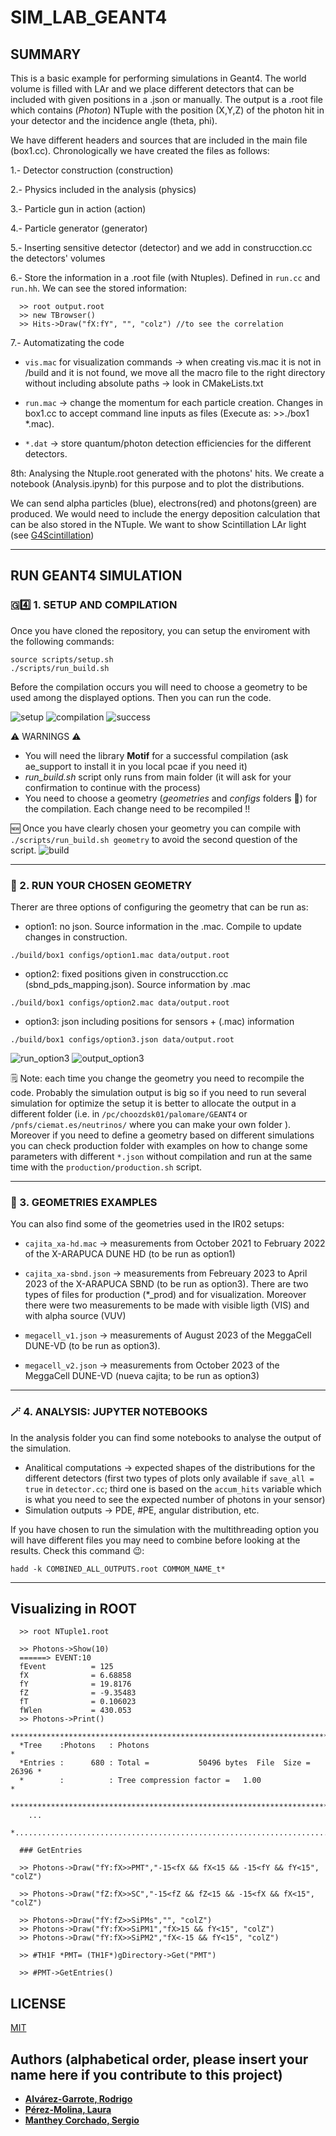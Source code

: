 # SIM_LAB_GEANT4

## SUMMARY

This is a basic example for performing simulations in Geant4. The world volume is filled with LAr and we place different detectors
that can be included with given positions in a .json or manually. The output is a .root file which contains (_Photon_) NTuple with the position (X,Y,Z) of the photon hit in your detector and the incidence angle (theta, phi).

We have different headers and sources that are included in the main file (box1.cc).
Chronologically we have created the files as follows:

1.- Detector construction (construction)

2.- Physics included in the analysis (physics)

3.- Particle gun in action (action)

4.- Particle generator (generator)

5.- Inserting sensitive detector (detector) and we add in construcction.cc the detectors' volumes

6.- Store the information in a .root file (with Ntuples). Defined in ```run.cc``` and ```run.hh```. We can see the stored information:

```console
  >> root output.root
  >> new TBrowser()
  >> Hits->Draw("fX:fY", "", "colz") //to see the correlation
```

7.- Automatizating the code

* ```vis.mac``` for visualization commands -> when creating vis.mac it is not in /build and it is not found, we move all the macro file 
  to the right directory without including absolute paths -> look in CMakeLists.txt
  
* `run.mac` -> change the momentum for each particle creation. Changes in box1.cc to accept command line inputs as files (Execute as: >>./box1 *.mac).

* `*.dat` -> store quantum/photon detection efficiencies for the different detectors.

8th: Analysing the Ntuple.root generated with the photons' hits. We create a notebook (Analysis.ipynb) for this purpose and to plot the distributions.

We can send alpha particles (blue), electrons(red) and photons(green) are produced. 
We would need to include the energy deposition calculation that can be also stored in the NTuple.
We want to show Scintillation LAr light (see [G4Scintillation](https://apc.u-paris.fr/~franco/g4doxy/html/classG4Scintillation.html))

-----------------------------------------------------------------------------------------------------------------------------------------------------

## RUN GEANT4 SIMULATION

### 🇬4️⃣ 1. SETUP AND COMPILATION

Once you have cloned the repository, you can setup the enviroment with the following commands:

```console
source scripts/setup.sh
./scripts/run_build.sh
```

Before the compilation occurs you will need to choose a geometry to be used among the displayed options. Then you can run the code.

![setup](https://github.com/CIEMAT-Neutrino/SIM_LAB_GEANT4/assets/80100549/83ecf83e-d368-4be5-b1f2-98375f88d920)
![compilation](https://github.com/CIEMAT-Neutrino/SIM_LAB_GEANT4/assets/80100549/89fbd956-3177-4630-9296-3bafe01e99c6)
![success](https://github.com/CIEMAT-Neutrino/SIM_LAB_GEANT4/assets/80100549/5eb0b15b-0b8e-4fc3-ac29-aef5298a0816)

⚠️ WARNINGS ⚠️

* You will need the library **Motif** for a successful compilation (ask ae_support to install it in you local pcae if you need it)
* _run_build.sh_ script only runs from main folder (it will ask for your confirmation to continue with the process)
* You need to choose a geometry (_geometries_ and _configs_ folders 📂) for the compilation. Each change need to be recompiled !!

🆕 Once you have clearly chosen your geometry you can compile with ```./scripts/run_build.sh geometry``` to avoid the second question of the script.
![build](https://github.com/CIEMAT-Neutrino/SIM_LAB_GEANT4/assets/80100549/b5648858-3a74-4393-bf29-8cd26bd02b36)

-----------------------------------------------------------------------------------------------------------------------------------------------------

### 👾 2. RUN YOUR CHOSEN GEOMETRY

Therer are three options of configuring the geometry that can be run as:

* option1: no json. Source information in the .mac. Compile to update changes in construction.

```console
./build/box1 configs/option1.mac data/output.root
```

* option2: fixed positions given in construcction.cc (sbnd_pds_mapping.json). Source information by .mac

```console
./build/box1 configs/option2.mac data/output.root
```

* option3: json including positions for sensors + (.mac) information

```console
./build/box1 configs/option3.json data/output.root
```

![run_option3](https://github.com/CIEMAT-Neutrino/SIM_LAB_GEANT4/assets/80100549/47a9cddc-dc6e-43fb-b0b5-92d9071cc077)
![output_option3](https://github.com/CIEMAT-Neutrino/SIM_LAB_GEANT4/assets/80100549/0c6a1eab-9b91-479d-8438-5bf29c3d454d)

🗒️ Note: each time you change the geometry you need to recompile the code. Probably the simulation output is big so if you need to run several simulation for optimize the setup it is better to allocate the output in a different folder (i.e. in ```/pc/choozdsk01/palomare/GEANT4``` or ```/pnfs/ciemat.es/neutrinos/```  where you can make your own folder ).
Moreover if you need to define a geometry based on different simulations you can check production folder with examples on how to change some parameters with different ```*.json``` without compilation and run at the same time with the ```production/production.sh``` script.

-----------------------------------------------------------------------------------------------------------------------------------------------------

### 🧪 3. GEOMETRIES EXAMPLES

You can also find some of the geometries used in the IR02 setups:

* ```cajita_xa-hd.mac``` -> measurements from October 2021 to February 2022 of the X-ARAPUCA DUNE HD (to be run as option1)

* ```cajita_xa-sbnd.json``` -> measurements from Febreuary 2023 to April 2023 of the X-ARAPUCA SBND (to be run as option3). 
    There are two types of files for production (*_prod) and for visualization. 
    Moreover there were two measurements to be made with visible ligth (VIS) and with alpha source (VUV)
* ```megacell_v1.json``` -> measurements of August 2023 of the MeggaCell DUNE-VD (to be run as option3).
* ```megacell_v2.json``` -> measurements from October 2023 of the MeggaCell DUNE-VD (nueva cajita; to be run as option3)

-----------------------------------------------------------------------------------------------------------------------------------------------------

### 🪄 4. ANALYSIS: JUPYTER NOTEBOOKS

In the analysis folder you can find some notebooks to analyse the output of the simulation.

* Analitical computations -> expected shapes of the distributions for the different detectors (first two types of plots only available if ```save_all = true``` in ```detector.cc```; third one is based on the ```accum_hits``` variable which is what you need to see the expected number of photons in your sensor)
* Simulation outputs -> PDE, #PE, angular distribution, etc.

If you have chosen to run the simulation with the multithreading option you will have different files you may need to combine before looking at the results. Check this command 😉:

```console
hadd -k COMBINED_ALL_OUTPUTS.root COMMOM_NAME_t*
```

-----------------------------------------------------------------------------------------------------------------------------------------------------

## Visualizing in ROOT

```console
  >> root NTuple1.root

  >> Photons->Show(10)
  ======> EVENT:10
  fEvent          = 125
  fX              = 6.68858
  fY              = 19.8176
  fZ              = -9.35483
  fT              = 0.106023
  fWlen           = 430.053
  >> Photons->Print()
  ******************************************************************************
  *Tree    :Photons   : Photons                                                *
  *Entries :      680 : Total =           50496 bytes  File  Size =      26396 *
  *        :          : Tree compression factor =   1.00                       *
  ******************************************************************************
    ...
  *............................................................................*

  ### GetEntries

  >> Photons->Draw("fY:fX>>PMT","-15<fX && fX<15 && -15<fY && fY<15", "colZ")

  >> Photons->Draw("fZ:fX>>SC","-15<fZ && fZ<15 && -15<fX && fX<15", "colZ")

  >> Photons->Draw("fY:fZ>>SiPMs","", "colZ")
  >> Photons->Draw("fY:fX>>SiPM1","fX>15 && fY<15", "colZ")
  >> Photons->Draw("fY:fX>>SiPM2","fX<-15 && fY<15", "colZ")

  >> #TH1F *PMT= (TH1F*)gDirectory->Get("PMT")

  >> #PMT->GetEntries()
```

## LICENSE

[MIT](https://choosealicense.com/licenses/mit/)

## Authors (alphabetical order, please insert your name here if you contribute to this project)

* [**Alvárez-Garrote, Rodrigo**](https://github.com/LauPM)
* [**Pérez-Molina, Laura**](https://github.com/rodralva)
* [**Manthey Corchado, Sergio**](https://github.com/mantheys)
